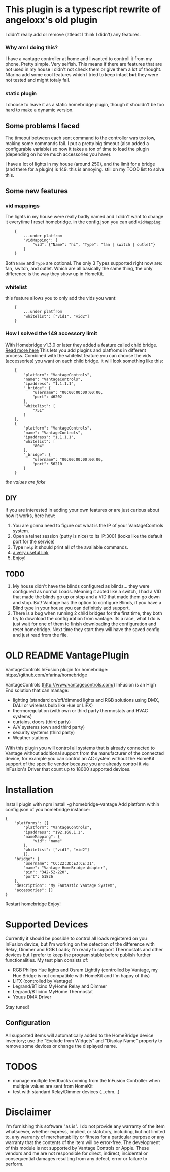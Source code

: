 # This plugin is a typescript rewrite of angeloxx's old plugin 
I didn't really add or remove (atleast I think I didn't) any features.
### Why am I doing this?
I have a vantage controller at home and I wanted to controll it from my phone. Pretty simple. Very selfish.
This means if there are features that are not used in my house I didn't not check them or give them a lot of thought.
Nfarina add some cool features which I tried to keep intact **but** they were not tested and might totaly fail.
### static plugin
I choose to leave it as a static homebridge plugin, though it shouldn't be too hard to make a dynamic version.
## Some problems I faced
The timeout between each sent command to the controller was too low, making some commands fail.
I put a pretty big timeout (also added a configurable variable) so now it takes a ton of time to 
load the plugin (depending on home much accessories you have).

I have a lot of lights in my house (around 250), and the limit for a bridge (and there for a plugin) is 149.
this is annoying. still on my TOOD list to solve this.

## Some new features
### vid mappings
The lights in my house were really badly named and I didn't want to change it everytime I reset homebridge.
in the config.json you can add `vidMapping`:
```
    {
        ...under platfrom
        "vidMapping": {
            "vid": {"Name": "hi", "Type": "fan | switch | outlet"}
        }
    }
```
Both `Name` and `Type` are optional.
The only 3 Types supported right now are: fan, switch, and outlet. Which are all basically the same thing,
the only difference is the way they show up in HomeKit.

### whitelist
this feature allows you to only add the vids you want:

```
    {
        ...under platfrom
        "whitelist": ["vid1", "vid2"]
    }
```

### How I solved the 149 accessory limit
With Homebridge v1.3.0 or later they added a feature called child bridge. [Read more here](https://github.com/homebridge/homebridge/wiki/Child-Bridges)
This lets you add plugins and platfroms in different process.
Combined with the whitelist feature you can choose the vids (accessories) you want on each child bridge.
it will look something like this:

```
    {
        "platform": "VantageControls",
        "name": "VantageControls",
        "ipaddress": "1.1.1.1",
        "_bridge": {
            "username": "00:00:00:00:00:00,
            "port": 46202
        },
        "whitelist": [
            "751"
        ]
    },
    {
        "platform": "VantageControls",
        "name": "VantageControls",
        "ipaddress": "1.1.1.1",
        "whitelist": [
            "804"
        ],
        "_bridge": {
            "username": "00:00:00:00:00:00,
            "port": 56210
        }
    }
```
*the values are fake*

## DIY
If you are interested in adding your own features or are just curious about how it works, here how:
1. You are gonna need to figure out what is the IP of your VantageControls system.
2. Open a telnet session (putty is nice) to its IP:3001 (looks like the default port for the service)
3. Type `help` it should print all of the available commands.
4. [a very useful link](https://forum.roomieremote.com/t/vantage-controls-infusion-lighting-system/1097/3)
5. Enjoy!

## TODO
1. My house didn't have the blinds configured as blinds... they were configured as normal Loads. Meaning 
   it acted like a switch, I had a VID that made the blinds go up or stop and a VID that made them go down and stop.
   But! Vantage has the option to configure Blinds, if you have a Blind type in your house you can definitely add support.
2. There is a bug when running 2 child bridges for the first time, they both try to download the configuration from vantage.
   Its a race, what I do is just wait for one of them to finish downloading the configuration and reset homebridge.
   Next time they start they will have the saved config and just read from the file.

# OLD README VantagePlugin
VantageControls InFusion plugin for homebridge: https://github.com/nfarina/homebridge

VantageControls (http://www.vantagecontrols.com/) InFusion is an High End solution that can manage:
- lighting (standard on/off/dimmed lights and RGB solutions using DMX, DALI or wireless bulb like Hue or LiFX)
- thermoregulation (with own or third party thermostats and HVAC systems)
- curtains, doors (third party)
- A/V systems (own and third party)
- security systems (third party)
- Weather stations

With this plugin you will control all systems that is already connected to Vantage without additional 
support from the manufacturer of the connected device, for example you can control an AC system without the 
HomeKit support of the specific vendor because you are already control it via InFusion's Driver that count up to 18000 
supported devices.


# Installation
Install plugin with npm install -g homebridge-vantage
Add platform within config.json of you homebridge instance:

    {
        "platforms": [{
            "platform": "VantageControls",
            "ipaddress": "192.168.1.1",
            "nameMapping": {
                "vid": "name"
            },
            "whitelist": ["vid1", "vid2"]
            }], 
        "bridge": {
            "username": "CC:22:3D:E3:CE:31", 
            "name": "Vantage HomeBridge Adapter", 
            "pin": "342-52-220", 
            "port": 51826
        }, 
        "description": "My Fantastic Vantage System", 
        "accessories": []
    }

Restart homebridge
Enjoy!

# Supported Devices

Currently it should be possible to control all loads registered on you InFusion device, but I'm working on the detection of the difference with Relay, Dimmer and RGB Loads; I'm ready to support Thermostats and other devices but I prefer to keep the program stable before publish further functionalities. My test plan consists of:
- RGB Philips Hue lights and Osram Lightify (controlled by Vantage, my Hue Bridge is not compatible with HomeKit and I'm happy of this)
- LiFX (controlled by Vantage)
- Legrand/BTicino MyHome Relay and Dimmer
- Legrand/BTicino MyHome Thermostat
- Youus DMX Driver

Stay tuned!

## Configuration

All supported items will automatically added to the HomeBridge device inventory; use the "Exclude from Widgets" and "Display Name" property to remove some devices or change the displayed name. 

# TODOS

- manage multiple feedbacks coming from the InFusion Controller when multiple values are sent from HomeKit
- test with standard Relay/Dimmer devices (...ehm...)

# Disclaimer

I'm furnishing this software "as is". I do not provide any warranty of the item whatsoever, whether express, implied, or statutory, including, but not limited to, any warranty of merchantability or fitness for a particular purpose or any warranty that the contents of the item will be error-free.
The development of this module is not supported by Vantage Controls or Apple. These vendors and me are not responsible for direct, indirect, incidental or consequential damages resulting from any defect, error or failure to perform.  